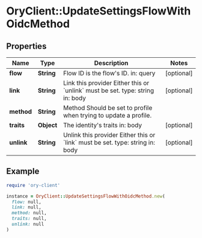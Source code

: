 # OryClient::UpdateSettingsFlowWithOidcMethod

## Properties

| Name | Type | Description | Notes |
| ---- | ---- | ----------- | ----- |
| **flow** | **String** | Flow ID is the flow&#39;s ID.  in: query | [optional] |
| **link** | **String** | Link this provider  Either this or &#x60;unlink&#x60; must be set.  type: string in: body | [optional] |
| **method** | **String** | Method  Should be set to profile when trying to update a profile. |  |
| **traits** | **Object** | The identity&#39;s traits  in: body | [optional] |
| **unlink** | **String** | Unlink this provider  Either this or &#x60;link&#x60; must be set.  type: string in: body | [optional] |

## Example

```ruby
require 'ory-client'

instance = OryClient::UpdateSettingsFlowWithOidcMethod.new(
  flow: null,
  link: null,
  method: null,
  traits: null,
  unlink: null
)
```

